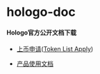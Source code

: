 # hologo-doc

#### Hologo官方公开文档下载


- [上币申请](https://github.com/hologoDev/hologo-doc/tree/master/token_list_application/doc-cn)([Token List Apply](https://github.com/hologoDev/hologo-doc/tree/master/token_list_application/doc-en))

- [产品使用文档](https://github.com/hologoDev/hologo-doc/tree/master/product_user_doc)




